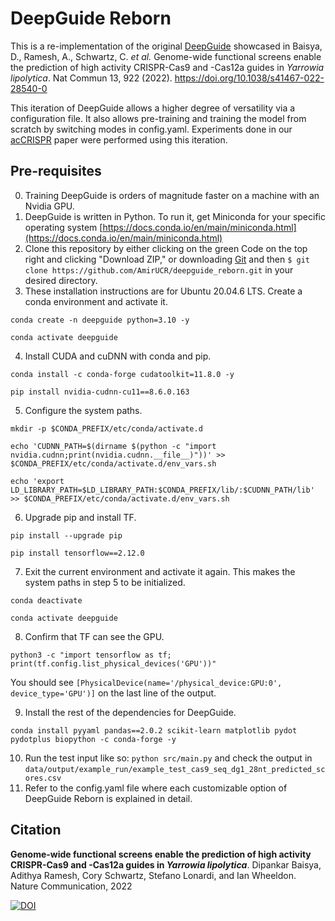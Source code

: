 # DeepGuide Reborn
This is a re-implementation of the original [DeepGuide](https://github.com/dDipankar/DeepGuide) showcased in Baisya, D., Ramesh, A., Schwartz, C. <em>et al.</em> Genome-wide functional screens enable the prediction of high activity CRISPR-Cas9 and -Cas12a guides in <em>Yarrowia lipolytica</em>. Nat Commun 13, 922 (2022). https://doi.org/10.1038/s41467-022-28540-0

This iteration of DeepGuide allows a higher degree of versatility via a configuration file. It also allows pre-training and training the model from scratch by switching modes in config.yaml. Experiments done in our [acCRISPR](https://www.biorxiv.org/content/10.1101/2022.07.12.499789v1.full.pdf) paper were performed using this iteration.

## Pre-requisites
0. Training DeepGuide is orders of magnitude faster on a machine with an Nvidia GPU. 
1. DeepGuide is written in Python. To run it, get Miniconda for your specific operating system [https://docs.conda.io/en/main/miniconda.html](https://docs.conda.io/en/main/miniconda.html)
2. Clone this repository by either clicking on the green Code on the top right and clicking "Download ZIP," or downloading [Git](https://git-scm.com/book/en/v2/Getting-Started-Installing-Git) and then `$ git clone https://github.com/AmirUCR/deepguide_reborn.git` in your desired directory.
3. These installation instructions are for Ubuntu 20.04.6 LTS. Create a conda environment and activate it.

```
conda create -n deepguide python=3.10 -y

conda activate deepguide
```

4. Install CUDA and cuDNN with conda and pip.
```
conda install -c conda-forge cudatoolkit=11.8.0 -y

pip install nvidia-cudnn-cu11==8.6.0.163
```

5. Configure the system paths.
```
mkdir -p $CONDA_PREFIX/etc/conda/activate.d

echo 'CUDNN_PATH=$(dirname $(python -c "import nvidia.cudnn;print(nvidia.cudnn.__file__)"))' >> $CONDA_PREFIX/etc/conda/activate.d/env_vars.sh

echo 'export LD_LIBRARY_PATH=$LD_LIBRARY_PATH:$CONDA_PREFIX/lib/:$CUDNN_PATH/lib' >> $CONDA_PREFIX/etc/conda/activate.d/env_vars.sh
```

6. Upgrade pip and install TF.

```
pip install --upgrade pip

pip install tensorflow==2.12.0
```

7. Exit the current environment and activate it again. This makes the system paths in step 5 to be initialized.
```
conda deactivate

conda activate deepguide
```

8. Confirm that TF can see the GPU.
```
python3 -c "import tensorflow as tf; print(tf.config.list_physical_devices('GPU'))"
```

You should see `[PhysicalDevice(name='/physical_device:GPU:0', device_type='GPU')]` on the last line of the output.

9. Install the rest of the dependencies for DeepGuide.

```
conda install pyyaml pandas==2.0.2 scikit-learn matplotlib pydot pydotplus biopython -c conda-forge -y
```

10. Run the test input like so: `python src/main.py` and check the output in `data/output/example_run/example_test_cas9_seq_dg1_28nt_predicted_scores.csv`
11. Refer to the config.yaml file where each customizable option of DeepGuide Reborn is explained in detail.

## Citation

**Genome-wide functional screens enable the prediction of high activity CRISPR-Cas9 and -Cas12a guides in *Yarrowia lipolytica***. Dipankar Baisya, Adithya Ramesh, Cory Schwartz, Stefano Lonardi, and Ian Wheeldon. Nature Communication, 2022

[![DOI](https://zenodo.org/badge/404852665.svg)](https://zenodo.org/badge/latestdoi/404852665)
